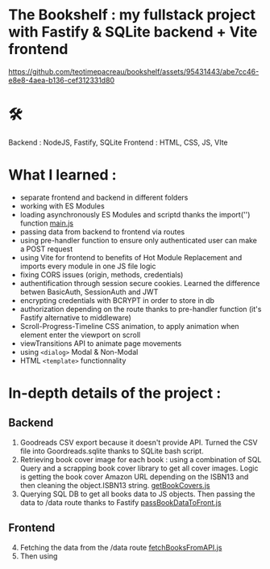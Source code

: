 
# The Bookshelf : my fullstack project with Fastify & SQLite backend + Vite frontend

https://github.com/teotimepacreau/bookshelf/assets/95431443/abe7cc46-e8e8-4aea-b136-cef312331d80

# 🛠️
Backend : NodeJS, Fastify, SQLite
Frontend : HTML, CSS, JS, VIte

# What I learned :
- separate frontend and backend in different folders
- working with ES Modules
- loading asynchronously ES Modules and scriptd thanks the import('') function [main.js](./frontend/main.js)
- passing data from backend to frontend via routes
- using pre-handler function to ensure only authenticated user can make a POST request
- using Vite for frontend to benefits of Hot Module Replacement and imports every module in one JS file logic
- fixing CORS issues (origin, methods, credentials)
- authentification through session secure cookies. Learned the difference betwen BasicAuth, SessionAuth and JWT
- encrypting credentials with BCRYPT in order to store in db
- authorization depending on the route thanks to pre-handler function (it's Fastify alternative to middleware)
- Scroll-Progress-Timeline CSS animation, to apply animation when element enter the viewport on scroll
- viewTransitions API to animate page movements
- using `<dialog>` Modal & Non-Modal
- HTML `<template>` functionnality

# In-depth details of the project :
## Backend
1. Goodreads CSV export because it doesn't provide API. Turned the CSV file into Goordreads.sqlite thanks to SQLite bash script.
2. Retrieving book cover image for each book : using a combination of SQL Query and a scrapping book cover library to get all cover images. Logic is getting the book cover Amazon URL depending on the ISBN13 and then cleaning the object.ISBN13 string. [getBookCovers.js](./backend/controllers/getBookCovers.js)
3. Querying SQL DB to get all books data to JS objects. Then passing the data to /data route thanks to Fastify [passBookDataToFront.js](./backend/controllers/passBookDataToFront.js)
## Frontend
4. Fetching the data from the /data route [fetchBooksFromAPI.js](./frontend/utils/fetchBooksFromAPI.js)
5. Then using <template> HTML functionnality to avoid using innerHTML for security and bugs. [displayBooks.js](./frontend/utils/displayBooks.js)
6. **Search** : allowing to search a particular book title, hiding results that d'ont math the input. Showing all results if no input entered. [search.js](./frontend/frontJS/search.js)

https://github.com/teotimepacreau/bookshelf/assets/95431443/945e0f9d-1225-4204-a588-5214fb169eb6


7. **Filter** : filter books by rating through checkboxes. If the checkbox is unchecked it returns to initial state.[filter.js](./frontend/frontJS/filter.js) 

https://github.com/teotimepacreau/bookshelf/assets/95431443/3204580d-b1fb-4a53-809b-7301e879b095


8. **Login**: <dialog> element contains the connexion form. username and password are passed to the backend endpoint "/login" [login.js](./frontend/frontJS/login.js)

https://github.com/teotimepacreau/bookshelf/assets/95431443/0d8fe432-eb20-42f8-874e-ae58946cabd1


9. **Sort**: allowing to sort by title or rate [sort.js](https://github.com/teotimepacreau/bookshelf/blob/v2/frontend/frontJS/sort.js)

https://github.com/teotimepacreau/bookshelf/assets/95431443/34df7fd6-29ae-4232-9609-cd363cebfce2


## Backend step 2
10. Authentification : Retrieving username and password. Hashing the password throught bcrypt. Then SQL query to get the corresponding username row in DB (table auth). Bcrypt compares if the in DB hashed password matched the hashed password passed by the connexion form. If match : it uses the fastify-secure-session plugin that adds a **session cookie**. A request to this session cookie allows to ensure if the user is authenticated. It then passes to frontend the confirmation that user is authenticated.[auth.js](./backend/actions/auth.js)
11. Authorization : only authenticated user that have a session-cookie are allowed to make a POST request by filling the addbook form.[addBook.js](./backend/actions/addBook.js)
12. Adding the book data provided through the form to the db and passing it to frontend trhough "/addedbookfromform" route [server.js](./backend/server.js)
## Frontend step 2
13. Adding book to the collection : when addBookForm is received it visually adds the book to the page, and adds it to the DB. At reload : it combines "goodreads" & "bookviaform" table [displayAddedViaFormBooks.js](./frontend/utils/displayAddedViaFormBooks.js)
14. Logout function : clicking on the logout notif delete the session cookie, disallow to add a book to the collection and hides the add book button
15. Pagination : displaying only a limited amount of books card, setting dynamically a button for each page, styling the active button, displaying books between a certain range for each page. [pagination.js](./frontend/frontJS/pagination.js)
16. Reservation : allowing to reserve a book. When clicking on the dedicated button it adds it to a modal. Then user select the date to return and validate. Data is sent to the backend and added to the DB. The book now appears as reserved and it visually inform other users. [reservation.js](./frontend/frontJS/reservation.js)

https://github.com/teotimepacreau/bookshelf/assets/95431443/20245525-6c76-45a2-880c-281f8f7dd71b


17. Deployment : backend on [fly.io](https://fly.io/) in order to have persistent storage of SQLite DB, frontend on [Vercel](https://vercel.com/) which directly recognizes Vite
